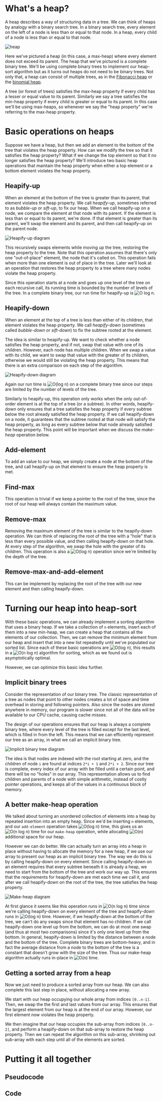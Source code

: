 # What's a heap?

A heap describes a way of structuring data in a tree. We can think of heaps by analogy with a binary search tree. In a binary search tree, every element on the left of a node is less than or equal to that node. In a heap, every child of a node is less than or equal to that node.

![heap](../assets/heapsort/heap.png)

Here we've pictured a heap (in this case, a max-heap) where every element does not exceed its parent. The heap that we've pictured is a complete binary tree. We'll be using complete binary trees to implement our heap-sort algorithm but as it turns out heaps do not need to be binary trees. Not only that, a heap can consist of multiple trees, as in the [Fibonacci heap][fib-heap] or the [binomial heap][binom-heap].

A tree (or forest of trees) satisfies the max-heap property if every child has a lesser or equal value to its parent. Similarly we say a tree satisfies the min-heap property if every child is greater or equal to its parent. In this case we'll be using max-heaps, so whenever we say the "heap property" we're referring to the max-heap property.

# Basic operations on heaps

Suppose we have a heap, but then we add an element to the bottom of the tree that violates the heap property. How can we modify the tree so that it satisfies the heap property? What if we change the top element so that it no longer satisfies the heap property? We'll introduce two basic heap operations that maintain the heap property when either a top element or a bottom element violates the heap property.

## Heapify-up

When an element at the bottom of the tree is greater than its parent, that element violates the heap property. We call _heapify-up_, sometimes referred to as _bubble-up_ or _sift-up_, to fix our heap. When we call heapify-up on a node, we compare the element at that node with its parent. If the element is less than or equal to its parent, we're done. If that element is greater than its parent, we'll swap the element and its parent, and then call heapify-up on the parent node.

![Heapify-up diagram](../assets/heapsort/heapify-up.png)

This recursively swaps elements while moving up the tree, restoring the heap property to the tree. Note that this operation assumes that there's only one "out-of-place" element, the node that it's called on. This operation fails when more than one element is out of place in the tree. Later we'll look at an operation that restores the heap property to a tree where many nodes violate the heap property.

Since this operation starts at a node and goes up one level of the tree on each recursive call, its running time is bounded by the number of levels of the tree. In a complete binary tree, our run time for heapify-up is ![O log n][o-logn].

## Heapify-down

When an element at the top of a tree is less than either of its children, that element violates the heap property. We call _heapify-down_ (sometimes called _bubble-down_ or _sift-down_) to fix the subtree rooted at the element.

The idea is similar to heapify-up. We want to check whether a node satisfies the heap property, and if not, swap that value with one of its children. However, each node has multiple children. When we swap a value with its child, we want to swap that value with the greater of its children, otherwise we would still be violating the heap property. This means that there is an extra comparison on each step of the algorithm.

![Heapify-down diagram](../assets/heapsort/heapify-down.png)

Again our run time is ![O(log n)][o-logn] on a complete binary tree since our steps are limited by the number of levels of the tree.

Similarly to heapify-up, this operation only works when the only out-of-order element is at the top of a tree (or a subtree). In other words, heapify-down only ensures that a tree satisfies the heap property if every subtree below the root already satisfied the heap property. If we call heapify-down on a node, it guarantees that the subtree rooted at that node will satisfy the heap property, as long as every subtree below that node already satisfied the heap property. This point will be important when we discuss the _make-heap_ operation below.

## Add-element

To add an value to our heap, we simply create a node at the bottom of the tree, and call heapify-up on that element to ensure the heap property is met.

## Find-max

This operation is trivial if we keep a pointer to the root of the tree, since the root of our heap will always contain the maximum value.

## Remove-max

Removing the maximum element of the tree is similar to the heapify-down operation. We can think of replacing the root of the tree with a "hole" that is less than every possible value, and then calling heapify-down on that hole. At every step of the algorithm, we swap the hole with the greater of its children. This operation is also a ![O(log n)][o-logn] operation since we're limited by the depth of the tree.

## Remove-max-and-add-element

This can be implement by replacing the root of the tree with our new element and then calling heapify-down.

# Turning our heap into heap-sort

With these basic operations, we can already implement a sorting algorithm that uses a binary heap. If we take a collection of `n` elements, insert each of them into a new min-heap, we can create a heap that contains all the elements of our collection. Then, we can remove the minimum element from our heap and insert that into a new list repeatedly until we've populated our sorted list. Since each of these basic operations are ![O(log n)][o-logn], this results in a ![O(n log n)][o-nlogn] algorithm for sorting, which as we found out is asymptotically optimal.

However, we can optimize this basic idea further.

## Implicit binary trees

Consider the representation of our binary tree. The classic representation of a tree as nodes that point to other nodes creates a lot of space and time overhead in storing and following pointers. Also since the nodes are stored anywhere in memory, our program is slower since not all of the data will be available to our CPU cache, causing cache misses.

The design of our operations ensures that our heap is always a complete binary tree, where every level of the tree is filled except for the last level, which is filled in from the left. This means that we can efficiently represent our tree as an array, in what we call an implicit binary tree.

![Implicit binary tree diagram](../assets/heapsort/implicit-binary-tree.png)

The idea is that nodes are indexed with the root starting at zero, and the children of node `i` are found at indices `2*i + 1` and `2*i + 2`. Since our tree is complete, every index of our array with be filled until a certain point, and there will be no "holes" in our array. This representation allows us to find children and parents of a node with simple arithmetic, instead of costly pointer operations, and keeps all of the values in a continuous block of memory.

## A better make-heap operation

We talked about turning an unordered collection of elements into a heap by repeated insertion into an empty heap. Since we'd be inserting `n` elements, and our `add-element` operation takes ![O(log n)][o-logn] time, this gives us an ![O(n log n)][o-nlogn] time for our `make-heap` operation, while allocating ![O(n)][o-n] additional space for our heap.

However we can do better. We can actually turn an array into a heap in place without having to allocate the memory for a new heap, if we use our array to present our heap as an implicit binary tree. The way we do this is by calling heapify-down on every element. Since calling heapify-down on an element requires that every subtree beneath it is already a heap, we need to start from the bottom of the tree and work our way up. This ensures that the requirements for heapify-down are met each time we call it, and after we call heapify-down on the root of the tree, the tree satisfies the heap property.

![Make-heap diagram](../assets/heapsort/make-heap.png)

At first glance it seems like this operation runs in ![O(n log n)][o-nlogn] time since we're calling heapify-down on every element of the tree and heapify-down runs in ![O(log n)][o-logn] time. However, if we heapify-down at the bottom of the tree, we can't do any swaps since that element has no children. If we call heapify-down one level up from the bottom, we can do at most one swap (and thus at most two comparisons) since it's only one level up from the bottom. In general, heapify-down is limited by the distance between a node and the bottom of the tree. Complete binary trees are bottom-heavy, and in fact the average distance from a node to the bottom of the tree is a constant that doesn't grow with the size of the tree. Thus our make-heap algorithm actually runs in-place in ![O(n)][o-n] time.

## Getting a sorted array from a heap

Now we just need to produce a sorted array from our heap. We can also complete this last step in place, without allocating a new array.

We start with our heap occupying our whole array from indices `[0..n-1]`. Then, we swap the the first and last values from our array. This ensures that the largest element from our heap is at the end of our array. However, our first element now violates the heap property.

We then imagine that our heap occupies the sub-array from indices `[0..n-2]`, and perform a heapify-down on that sub-array to restore the heap property. Then we can repeat the algorithm on this sub-array, shrinking out sub-array with each step until all of the elements are sorted.

# Putting it all together

## Pseudocode

## Code

[fib-heap]: https://en.wikipedia.org/wiki/Fibonacci_heap
[binom-heap]: https://en.wikipedia.org/wiki/Binomial_heap
[o-constant]: <https://render.githubusercontent.com/render/math?math=O(1)> "O(1)"
[o-logn]: <https://render.githubusercontent.com/render/math?math=O(\log%20n)> "O(log n)"
[o-nlogn]: <https://render.githubusercontent.com/render/math?math=O(n\log%20n)> "O(n log n)"
[o-n]: <https://render.githubusercontent.com/render/math?math=O(n)> "O(n)"
